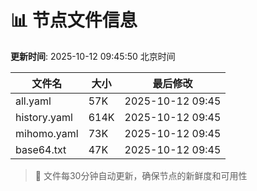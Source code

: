 # 📊 节点文件信息

**更新时间**: 2025-10-12 09:45:50 北京时间

| 文件名 | 大小 | 最后修改 |
|--------|------|----------|
| all.yaml | 57K | 2025-10-12 09:45 |
| history.yaml | 614K | 2025-10-12 09:45 |
| mihomo.yaml | 73K | 2025-10-12 09:45 |
| base64.txt | 47K | 2025-10-12 09:45 |

> 🔄 文件每30分钟自动更新，确保节点的新鲜度和可用性
